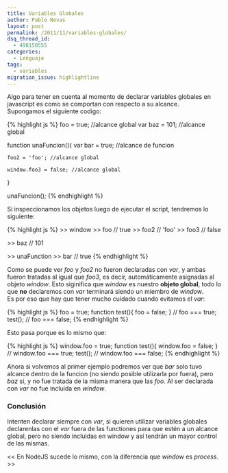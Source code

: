 ```yaml
---
title: Variables Globales
author: Pablo Novas
layout: post
permalink: /2011/11/variables-globales/
dsq_thread_id:
  - 498150555
categories:
  - Lenguaje
tags:
  - variables
migration_issue: highlightline
---
```

Algo para tener en cuenta al momento de declarar variables globales en javascript es como se comportan con respecto a su alcance.  
Supongamos el siguiente codigo:

{% highlight js %}
foo = true; //alcance global
var baz = 101; //alcance global

function unaFuncion(){
    var bar = true; //alcance de funcion

    foo2 = 'foo'; //alcance global

    window.foo3 = false; //alcance global
}

unaFuncion();
 {% endhighlight %}

Si inspeccionamos los objetos luego de ejecutar el script, tendremos lo siguiente:

{% highlight js %}
&gt;&gt; window
    &gt;&gt; foo // true
    &gt;&gt; foo2 // 'foo'
    &gt;&gt; foo3 // false

&gt;&gt; baz // 101

&gt;&gt; unaFunction
    &gt;&gt; bar // true
 {% endhighlight %}

Como se puede ver *foo* y *foo2* no fueron declaradas con *var*, y ambas fueron tratadas al igual que *foo3*, es decir, automáticamente asignadas al objeto *window*. Esto siginifica que *window* es nuestro **objeto global**, todo lo que **no** declaremos con *var* terminará siendo un miembro de *window*.  
Es por eso que hay que tener mucho cuidado cuando evitamos el *var*:  
<!--more-->

{% highlight js %}
foo = true;
function test(){
    foo = false;
}
// foo === true;
test();
// foo === false;
 {% endhighlight %}

Esto pasa porque es lo mismo que:

<!--highlight:[1,3]-->
{% highlight js %}
window.foo = true;
function test(){
    window.foo = false;
}
// window.foo === true;
test();
// window.foo === false;
 {% endhighlight %}

Ahora si volvemos al primer ejemplo podremos ver que *bar* solo tuvo alcance dentro de la funcion (no siendo posible utilizarla por fuera), pero *baz* sí, y no fue tratada de la misma manera que las *foo*. Al ser declarada con *var* no fue incluida en *window*.

### Conclusión

Intenten declarar siempre con *var*, si quieren utilizar variables globales declarenlas con el *var* fuera de las functiones para que estén a un alcance global, pero no siendo incluidas en window y así tendrán un mayor control de las mismas.

<< En NodeJS sucede lo mismo, con la diferencia que *window* es *process*. >>